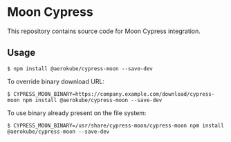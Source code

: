 # Moon Cypress

This repository contains source code for Moon Cypress integration.

## Usage

```
$ npm install @aerokube/cypress-moon --save-dev
```

To override binary download URL:

```
$ CYPRESS_MOON_BINARY=https://company.example.com/download/cypress-moon npm install @aerokube/cypress-moon --save-dev
```

To use binary already present on the file system:

```
$ CYPRESS_MOON_BINARY=/usr/share/cypress-moon/cypress-moon npm install @aerokube/cypress-moon --save-dev
```
